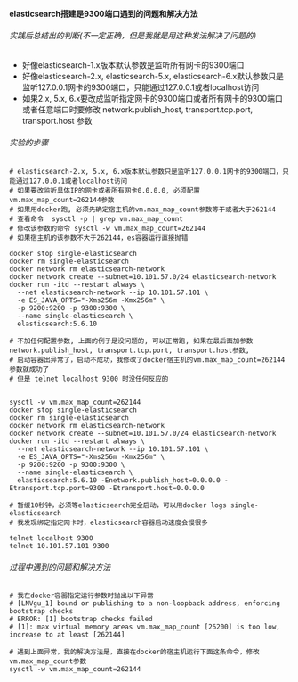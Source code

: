 

#### elasticsearch搭建是9300端口遇到的问题和解决方法

###### 实践后总结出的判断(不一定正确，但是我就是用这种发法解决了问题的)
* 好像elasticsearch-1.x版本默认参数是监听所有网卡的9300端口
* 好像elasticsearch-2.x, elasticsearch-5.x, elasticsearch-6.x默认参数只是监听127.0.0.1网卡的9300端口，只能通过127.0.0.1或者localhost访问
* 如果2.x, 5.x, 6.x要改成监听指定网卡的9300端口或者所有网卡的9300端口或者任意端口时要修改 network.publish_host, transport.tcp.port, transport.host 参数

###### 实验的步骤
```
# elasticsearch-2.x, 5.x, 6.x版本默认参数只是监听127.0.0.1网卡的9300端口，只能通过127.0.0.1或者localhost访问
# 如果要改监听具体IP的网卡或者所有网卡0.0.0.0, 必须配置vm.max_map_count=262144参数
# 如果用docker跑, 必须先确定宿主机的vm.max_map_count参数等于或者大于262144
# 查看命令  sysctl -p | grep vm.max_map_count 
# 修改该参数的命令 sysctl -w vm.max_map_count=262144
# 如果宿主机的该参数不大于262144，es容器运行直接抛错

docker stop single-elasticsearch
docker rm single-elasticsearch
docker network rm elasticsearch-network
docker network create --subnet=10.101.57.0/24 elasticsearch-network
docker run -itd --restart always \
  --net elasticsearch-network --ip 10.101.57.101 \
  -e ES_JAVA_OPTS="-Xms256m -Xmx256m" \
  -p 9200:9200 -p 9300:9300 \
  --name single-elasticsearch \
  elasticsearch:5.6.10
  
# 不加任何配置参数, 上面的例子是没问题的, 可以正常跑, 如果在最后面加参数network.publish_host, transport.tcp.port, transport.host参数, 
# 启动容器出异常了，启动不成功，我修改了docker宿主机的vm.max_map_count=262144参数就成功了
# 但是 telnet localhost 9300 时没任何反应的


sysctl -w vm.max_map_count=262144
docker stop single-elasticsearch
docker rm single-elasticsearch
docker network rm elasticsearch-network
docker network create --subnet=10.101.57.0/24 elasticsearch-network
docker run -itd --restart always \
  --net elasticsearch-network --ip 10.101.57.101 \
  -e ES_JAVA_OPTS="-Xms256m -Xmx256m" \
  -p 9200:9200 -p 9300:9300 \
  --name single-elasticsearch \
  elasticsearch:5.6.10 -Enetwork.publish_host=0.0.0.0 -Etransport.tcp.port=9300 -Etransport.host=0.0.0.0

# 暂缓10秒钟，必须等elasticsearch完全启动，可以用docker logs single-elasticsearch
# 我发现绑定指定网卡时，elasticsearch容器启动速度会慢很多

telnet localhost 9300
telnet 10.101.57.101 9300 

```

###### 过程中遇到的问题和解决方法
```
# 我在docker容器指定运行参数时抛出以下异常
# [LNVgu_1] bound or publishing to a non-loopback address, enforcing bootstrap checks  
# ERROR: [1] bootstrap checks failed  
# [1]: max virtual memory areas vm.max_map_count [26200] is too low, increase to at least [262144]  

# 遇到上面异常，我的解决方法是，直接在docker的宿主机运行下面这条命令，修改vm.max_map_count参数
sysctl -w vm.max_map_count=262144
```

